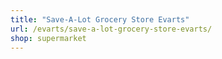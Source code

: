 ```yaml
---
title: "Save-A-Lot Grocery Store Evarts"
url: /evarts/save-a-lot-grocery-store-evarts/
shop: supermarket
---
```

